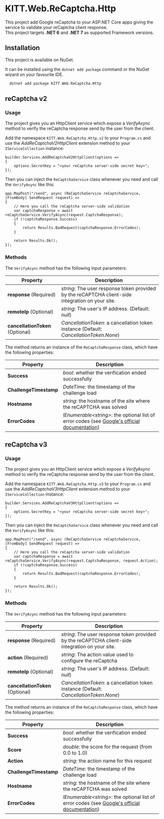 # KITT.Web.ReCaptcha.Http

This project add Google reCaptcha to your ASP.NET Core apps giving the service to validate your reCaptcha client response.<br/>
This project targets **.NET 6** and **.NET 7** as supported Framework versions.

## Installation

This project is available on NuGet.

It can be installed using the ```dotnet add package``` command or the NuGet wizard on your favourite IDE.

```bash
  dotnet add package KITT.Web.ReCaptcha.Http
```

## reCaptcha v2
### Usage

The project gives you an HttpClient service which expose a *VerifyAsync* method to verify the reCaptcha response send by the user from the client.

Add the namespace ```KITT.Web.ReCaptcha.Http.v2``` to your ```Program.cs``` and use the *AddReCaptchaV2HttpClient* extension method to your ```IServiceCollection``` instance:

```
builder.Services.AddReCaptchaV2HttpClient(options =>
{
    options.SecretKey = "<your reCaptcha server-side secret key>";
});
```

Then you can inject the ```ReCaptchaService``` class whenever you need and call the ```VerifyAsync``` like this:

```
app.MapPost("/send", async (ReCaptchaService reCaptchaService, [FromBody] SendRequest request) =>
{
    // Here you call the reCaptcha server-side validation
    var captchaResponse = await reCaptchaService.VerifyAsync(request.CaptchaResponse);
    if (!captchaResponse.Success)
    {
        return Results.BadRequest(captchaResponse.ErrorCodes);
    }

    return Results.Ok();
});
```

### Methods

The ```VerifyAsync``` method has the following input parameters:

|Property|Description|
|---|---|
|**response** (Required)|*string*: The user response token provided by the reCAPTCHA client-side integration on your site.|
|**remoteIp** (Optional)|*string*: The user's IP address. (Default: *null*)|
|**cancellationToken** (Optional)|*CancellationToken*: a cancellation token instance (Default: *CancellationToken.None*)|

The method returns an instance of the ```ReCaptchaResponse``` class, which have the following properties:

|Property|Description|
|---|---|
|**Success**|*bool*: whether the verification ended successfully|
|**ChallengeTimestamp**|*DateTime*: the timestamp of the challenge load|
|**Hostname**|*string*: the hostname of the site where the reCAPTCHA was solved|
|**ErrorCodes**|*IEnumerable&lt;string&gt;*: the optional list of error codes (see [Google's official documentation](https://developers.google.com/recaptcha/docs/verify#error_code_reference))|

## reCaptcha v3
### Usage

The project gives you an HttpClient service which expose a *VerifyAsync* method to verify the reCaptcha response send by the user from the client.

Add the namespace ```KITT.Web.ReCaptcha.Http.v3``` to your ```Program.cs``` and use the *AddReCaptchaV3HttpClient* extension method to your ```IServiceCollection``` instance:

```
builder.Services.AddReCaptchaV3HttpClient(options =>
{
    options.SecretKey = "<your reCaptcha server-side secret key>";
});
```

Then you can inject the ```ReCaptchaService``` class whenever you need and call the ```VerifyAsync``` like this:

```
app.MapPost("/send", async (ReCaptchaService reCaptchaService, [FromBody] SendRequest request) =>
{
    // Here you call the reCaptcha server-side validation
    var captchaResponse = await reCaptchaService.VerifyAsync(request.CaptchaResponse, request.Action);
    if (!captchaResponse.Success)
    {
        return Results.BadRequest(captchaResponse.ErrorCodes);
    }

    return Results.Ok();
});
```

### Methods

The ```VerifyAsync``` method has the following input parameters:

|Property|Description|
|---|---|
|**response** (Required)|*string*: The user response token provided by the reCAPTCHA client-side integration on your site.|
|**action** (Required)|*string*: The action value used to configure the reCaptcha|
|**remoteIp** (Optional)|*string*: The user's IP address. (Default: *null*)|
|**cancellationToken** (Optional)|*CancellationToken*: a cancellation token instance (Default: *CancellationToken.None*)|

The method returns an instance of the ```ReCaptchaResponse``` class, which have the following properties:

|Property|Description|
|---|---|
|**Success**|*bool*: whether the verification ended successfully|
|**Score**|*double*: the score for the request (from 0.0 to 1.0)|
|**Action**|*string*: the action name for this request|
|**ChallengeTimestamp**|*DateTime*: the timestamp of the challenge load|
|**Hostname**|*string*: the hostname of the site where the reCAPTCHA was solved|
|**ErrorCodes**|*IEnumerable&lt;string&gt;*: the optional list of error codes (see [Google's official documentation](https://developers.google.com/recaptcha/docs/verify#error_code_reference))|


